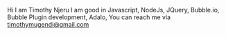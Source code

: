 Hi I am Timothy Njeru
I am good in Javascript, NodeJs, JQuery, Bubble.io, Bubble Plugin development, Adalo, 
You can reach me via timothymugendi@gmail.com
